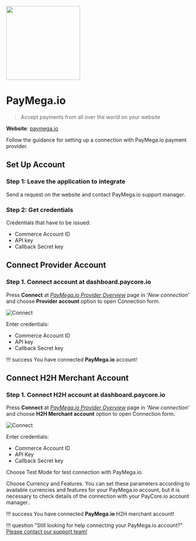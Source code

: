 <img src="https://static.openfintech.io/payment_providers/paymegaio/logo.svg?w=400" width="200px">

# PayMega.io

> Accept payments from all over the world on your website

**Website**: [paymega.io](https://paymega.io/)

Follow the guidance for setting up a connection with PayMega.io payment provider.

## Set Up Account

### Step 1: Leave the application to integrate

Send a request on the website and contact PayMega.io support manager.

### Step 2: Get credentials

Credentials that have to be issued:

- Commerce Account ID
- API key
- Callback Secret key

## Connect Provider Account

### Step 1. Connect account at dashboard.paycore.io

Press **Connect** at [*PayMega.io Provider Overview*](https://dashboard.paycore.io/connect-directory/payment-providers/paymegaio/general) page in *'New connection'* and choose **Provider account** option to open Connection form.

![Connect](images/provider-account.png)

Enter credentials:

- Commerce Account ID
- API key
- Callback Secret key

!!! success
    You have connected **PayMega.io** account!

## Connect H2H Merchant Account

### Step 1. Connect H2H account at dashboard.paycore.io

Press **Connect** at [*PayMega.io Provider Overview*](https://dashboard.paycore.io/connect-directory/payment-providers/paymegaio/general) page in *'New connection'* and choose **H2H Merchant account** option to open Connection form.

![Connect](images/h2h-merchant-account.png)

Enter credentials:

- Commerce Account ID
- API Key
- Callback Secret key

Choose Test Mode for test connection with PayMega.io.

Choose Currency and Features. You can set these parameters according to available currencies and features for your PayMega.io account, but it is necessary to check details of the connection with your PayCore.io account manager..

!!! success
    You have connected **PayMega.io** H2H merchant account!

!!! question "Still looking for help connecting your PayMega.io account?"
    [Please contact our support team!](mailto:support@paycore.io)

